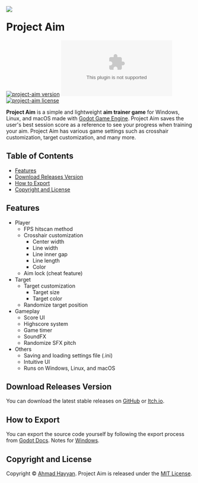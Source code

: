 <img src="https://raw.githubusercontent.com/ahmadhayyan/project-aim/main/icon.png" align="left"/>

# Project Aim
[![project-aim version](https://badge.fury.io/gh/ahmadhayyan%2Fproject-aim.svg)](../../)
[![project-aim size](https://badge-size.herokuapp.com/ahmadhayyan/project-aim/main/.build/Project-Aim_0.1.0_win32.exe)](.build/Project-Aim_0.1.0_win32.exe)
[![project-aim license](https://img.shields.io/npm/l/tabler.svg?label=license&message=MIT&color=4dc820)](LICENSE)


**Project Aim** is a simple and lightweight **aim trainer game** for Windows, Linux, and macOS made with [Godot Game Engine](https://godotengine.org/). Project Aim saves the user's best session score as a reference to see your progress when training your aim. Project Aim has various game settings such as crosshair customization, target customization, and many more.

## Table of Contents
- [Features](#features)
- [Download Releases Version](#download-releases-version)
- [How to Export](#how-to-export)
- [Copyright and License](#copyright-and-license)

## Features
- Player
  - FPS hitscan method
  - Crosshair customization
    - Center width
    - Line width
    - Line inner gap
    - Line length
    - Color
  - Aim lock (cheat feature)
- Target
  - Target customization
    - Target size
    - Target color
  - Randomize target position
- Gameplay
  - Score UI
  - Highscore system
  - Game timer
  - SoundFX
  - Randomize SFX pitch
- Others
  - Saving and loading settings file (.ini)
  - Intuitive UI
  - Runs on Windows, Linux, and macOS

## Download Releases Version
You can download the latest stable releases on [GitHub](https://github.com/ahmadhayyan/project-aim/releases) or [Itch.io](https://ahmadhayyan.itch.io/project-aim).

## How to Export
You can export the source code yourself by following the export process from [Godot Docs](https://docs.godotengine.org/en/stable/tutorials/export/exporting_projects.html).
Notes for [Windows](https://docs.godotengine.org/en/stable/tutorials/export/changing_application_icon_for_windows.html).

## Copyright and License
Copyright © [Ahmad Hayyan](https://ahmadhayyan.github.io). Project Aim is released under the [MIT License](LICENSE).
